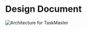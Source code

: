
# Design Document
![Architecture for TaskMaster](https://alenrtan.github.io/amaa-team.github.io/TaskMaster_Architecture.png)
